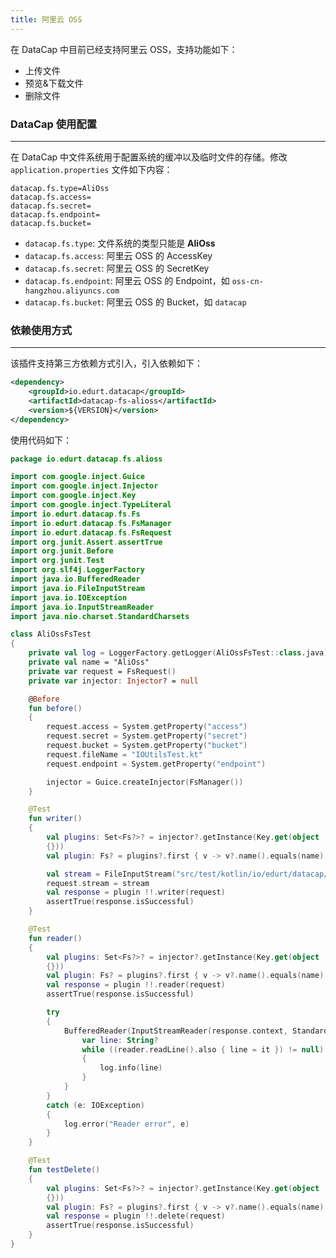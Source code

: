 ```yaml
---
title: 阿里云 OSS
---
```


在 DataCap 中目前已经支持阿里云 OSS，支持功能如下：

- 上传文件
- 预览&下载文件
- 删除文件

### DataCap 使用配置

---

在 DataCap 中文件系统用于配置系统的缓冲以及临时文件的存储。修改 `application.properties` 文件如下内容：

```properties
datacap.fs.type=AliOss
datacap.fs.access=
datacap.fs.secret=
datacap.fs.endpoint=
datacap.fs.bucket=
```

- `datacap.fs.type`: 文件系统的类型只能是 **AliOss**
- `datacap.fs.access`: 阿里云 OSS 的 AccessKey
- `datacap.fs.secret`: 阿里云 OSS 的 SecretKey
- `datacap.fs.endpoint`: 阿里云 OSS 的 Endpoint，如 `oss-cn-hangzhou.aliyuncs.com`
- `datacap.fs.bucket`: 阿里云 OSS 的 Bucket，如 `datacap`

### 依赖使用方式

---

该插件支持第三方依赖方式引入，引入依赖如下：

```xml
<dependency>
    <groupId>io.edurt.datacap</groupId>
    <artifactId>datacap-fs-alioss</artifactId>
    <version>${VERSION}</version>
</dependency>
```

使用代码如下：

```kotlin
package io.edurt.datacap.fs.alioss

import com.google.inject.Guice
import com.google.inject.Injector
import com.google.inject.Key
import com.google.inject.TypeLiteral
import io.edurt.datacap.fs.Fs
import io.edurt.datacap.fs.FsManager
import io.edurt.datacap.fs.FsRequest
import org.junit.Assert.assertTrue
import org.junit.Before
import org.junit.Test
import org.slf4j.LoggerFactory
import java.io.BufferedReader
import java.io.FileInputStream
import java.io.IOException
import java.io.InputStreamReader
import java.nio.charset.StandardCharsets

class AliOssFsTest
{
    private val log = LoggerFactory.getLogger(AliOssFsTest::class.java)
    private val name = "AliOss"
    private var request = FsRequest()
    private var injector: Injector? = null

    @Before
    fun before()
    {
        request.access = System.getProperty("access")
        request.secret = System.getProperty("secret")
        request.bucket = System.getProperty("bucket")
        request.fileName = "IOUtilsTest.kt"
        request.endpoint = System.getProperty("endpoint")

        injector = Guice.createInjector(FsManager())
    }

    @Test
    fun writer()
    {
        val plugins: Set<Fs?>? = injector?.getInstance(Key.get(object : TypeLiteral<Set<Fs?>?>()
        {}))
        val plugin: Fs? = plugins?.first { v -> v?.name().equals(name) }

        val stream = FileInputStream("src/test/kotlin/io/edurt/datacap/fs/alioss/IOUtilsTest.kt")
        request.stream = stream
        val response = plugin !!.writer(request)
        assertTrue(response.isSuccessful)
    }

    @Test
    fun reader()
    {
        val plugins: Set<Fs?>? = injector?.getInstance(Key.get(object : TypeLiteral<Set<Fs?>?>()
        {}))
        val plugin: Fs? = plugins?.first { v -> v?.name().equals(name) }
        val response = plugin !!.reader(request)
        assertTrue(response.isSuccessful)

        try
        {
            BufferedReader(InputStreamReader(response.context, StandardCharsets.UTF_8)).use { reader ->
                var line: String?
                while ((reader.readLine().also { line = it }) != null)
                {
                    log.info(line)
                }
            }
        }
        catch (e: IOException)
        {
            log.error("Reader error", e)
        }
    }

    @Test
    fun testDelete()
    {
        val plugins: Set<Fs?>? = injector?.getInstance(Key.get(object : TypeLiteral<Set<Fs?>?>()
        {}))
        val plugin: Fs? = plugins?.first { v -> v?.name().equals(name) }
        val response = plugin !!.delete(request)
        assertTrue(response.isSuccessful)
    }
}
```
